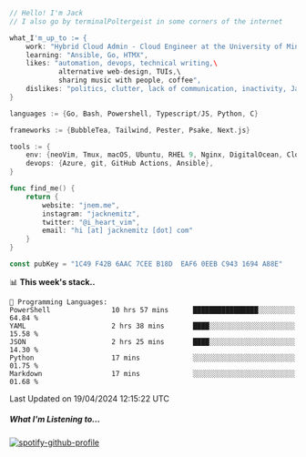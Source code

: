 ```go
// Hello! I'm Jack
// I also go by terminalPoltergeist in some corners of the internet

what_I'm_up_to := {
    work: "Hybrid Cloud Admin - Cloud Engineer at the University of Minnesota",
    learning: "Ansible, Go, HTMX",
    likes: "automation, devops, technical writing,\
            alternative web-design, TUIs,\
            sharing music with people, coffee",
    dislikes: "politics, clutter, lack of communication, inactivity, Java",
}

languages := {Go, Bash, Powershell, Typescript/JS, Python, C}

frameworks := {BubbleTea, Tailwind, Pester, Psake, Next.js}

tools := {
    env: {neoVim, Tmux, macOS, Ubuntu, RHEL 9, Nginx, DigitalOcean, Cloudflare},
    devops: {Azure, git, GitHub Actions, Ansible},
}

func find_me() {
    return {
        website: "jnem.me",
        instagram: "jacknemitz",
        twitter: "@i_heart_vim",
        email: "hi [at] jacknemitz [dot] com"
    }
}

const pubKey = "1C49 F42B 6AAC 7CEE B18D  EAF6 0EEB C943 1694 A88E"
```

<!--START_SECTION:waka-->
📊 **This week's stack..** 

```text
💬 Programming Languages: 
PowerShell               10 hrs 57 mins      ████████████████░░░░░░░░░   64.84 % 
YAML                     2 hrs 38 mins       ████░░░░░░░░░░░░░░░░░░░░░   15.58 % 
JSON                     2 hrs 25 mins       ████░░░░░░░░░░░░░░░░░░░░░   14.30 % 
Python                   17 mins             ░░░░░░░░░░░░░░░░░░░░░░░░░   01.75 % 
Markdown                 17 mins             ░░░░░░░░░░░░░░░░░░░░░░░░░   01.68 % 
```


 Last Updated on 19/04/2024 12:15:22 UTC
<!--END_SECTION:waka-->

##### What I'm Listening to...

[![spotify-github-profile](https://spotify-github-profile.vercel.app/api/view?uid=jack.nemitz&cover_image=true&show_offline=true&bar_color=53b14f&bar_color_cover=false&background_color=121212FF)](https://spotify-github-profile.vercel.app/api/view?uid=jack.nemitz&redirect=true)

